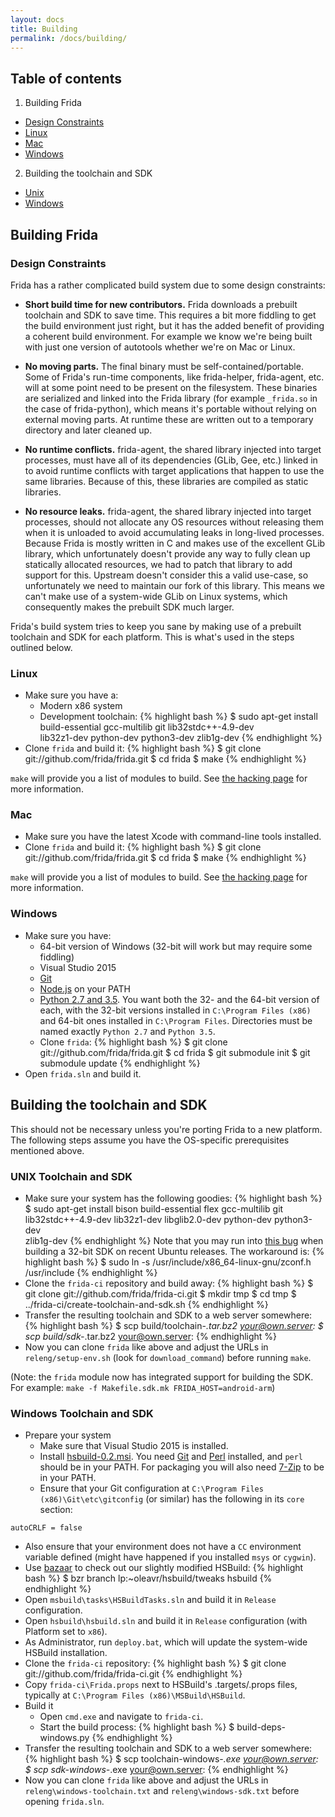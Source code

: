 ```yaml
---
layout: docs
title: Building
permalink: /docs/building/
---
```



## Table of contents

1. Building Frida
 - [Design Constraints](#design-constraints)
 - [Linux](#linux)
 - [Mac](#mac)
 - [Windows](#windows)
2. Building the toolchain and SDK
 - [Unix](#unix-toolchain-and-sdk)
 - [Windows](#windows-toolchain-and-sdk)

## Building Frida

### Design Constraints

Frida has a rather complicated build system due to some design constraints:

- **Short build time for new contributors.** Frida downloads a prebuilt
toolchain and SDK to save time. This requires a bit more fiddling to get the
build environment just right, but it has the added benefit of providing a
coherent build environment. For example we know we're being built with just
one version of autotools whether we're on Mac or Linux.

- **No moving parts.** The final binary must be self-contained/portable. Some of
Frida's run-time components, like frida-helper, frida-agent, etc. will at some
point need to be present on the filesystem. These binaries are serialized and
linked into the Frida library (for example `_frida.so` in the case of
frida-python), which means it's portable without relying on external moving
parts. At runtime these are written out to a temporary directory and later
cleaned up.

- **No runtime conflicts.** frida-agent, the shared library injected into target
processes, must have all of its dependencies (GLib, Gee, etc.) linked in to
avoid runtime conflicts with target applications that happen to use the same
libraries. Because of this, these libraries are compiled as static libraries.

- **No resource leaks.** frida-agent, the shared library injected into target
processes, should not allocate any OS resources without releasing them when it
is unloaded to avoid accumulating leaks in long-lived processes. Because Frida
is mostly written in C and makes use of the excellent GLib library, which
unfortunately doesn't provide any way to fully clean up statically allocated
resources, we had to patch that library to add support for this. Upstream
doesn't consider this a valid use-case, so unfortunately we need to maintain our
fork of this library. This means we can't make use of a system-wide GLib on
Linux systems, which consequently makes the prebuilt SDK much larger.

Frida's build system tries to keep you sane by making use of a prebuilt
toolchain and SDK for each platform. This is what's used in the steps outlined
below.

### Linux

- Make sure you have a:
  - Modern x86 system
  - Development toolchain:
{% highlight bash %}
$ sudo apt-get install build-essential gcc-multilib git lib32stdc++-4.9-dev \
    lib32z1-dev python-dev python3-dev zlib1g-dev
{% endhighlight %}
- Clone `frida` and build it:
{% highlight bash %}
$ git clone git://github.com/frida/frida.git
$ cd frida
$ make
{% endhighlight %}

`make` will provide you a list of modules to build.  See [the hacking page](http://www.frida.re/docs/hacking/) for more information.

### Mac

- Make sure you have the latest Xcode with command-line tools installed.
- Clone `frida` and build it:
{% highlight bash %}
$ git clone git://github.com/frida/frida.git
$ cd frida
$ make
{% endhighlight %}

`make` will provide you a list of modules to build.  See [the hacking page](http://www.frida.re/docs/hacking/) for more information.

### Windows

- Make sure you have:
  - 64-bit version of Windows (32-bit will work but may require some fiddling)
  - Visual Studio 2015
  - [Git](http://msysgit.github.com/)
  - [Node.js](https://nodejs.org/) on your PATH
  - [Python 2.7 and 3.5](http://python.org/). You want both the 32- and the
  64-bit version of each, with the 32-bit versions installed in
  `C:\Program Files (x86)` and 64-bit ones installed in `C:\Program Files`.
  Directories must be named exactly `Python 2.7` and `Python 3.5`.
  - Clone `frida`:
{% highlight bash %}
$ git clone git://github.com/frida/frida.git
$ cd frida
$ git submodule init
$ git submodule update
{% endhighlight %}
- Open `frida.sln` and build it.


## Building the toolchain and SDK

This should not be necessary unless you're porting Frida to a new platform. The
following steps assume you have the OS-specific prerequisites mentioned above.

### UNIX Toolchain and SDK

- Make sure your system has the following goodies:
{% highlight bash %}
$ sudo apt-get install bison build-essential flex gcc-multilib git \
    lib32stdc++-4.9-dev lib32z1-dev libglib2.0-dev python-dev python3-dev \
    zlib1g-dev
{% endhighlight %}
  Note that you may run into [this bug](https://bugs.launchpad.net/ubuntu/+source/zlib/+bug/1155307)
  when building a 32-bit SDK on recent Ubuntu releases. The workaround is:
{% highlight bash %}
  $ sudo ln -s /usr/include/x86_64-linux-gnu/zconf.h /usr/include
{% endhighlight %}
- Clone the `frida-ci` repository and build away:
{% highlight bash %}
$ git clone git://github.com/frida/frida-ci.git
$ mkdir tmp
$ cd tmp
$ ../frida-ci/create-toolchain-and-sdk.sh
{% endhighlight %}
- Transfer the resulting toolchain and SDK to a web server somewhere:
{% highlight bash %}
$ scp build/toolchain-*.tar.bz2 your@own.server:
$ scp build/sdk-*.tar.bz2 your@own.server:
{% endhighlight %}
- Now you can clone `frida` like above and adjust the URLs in
`releng/setup-env.sh` (look for `download_command`) before running `make`.

(Note: the `frida` module now has integrated support for building the SDK.
For example: `make -f Makefile.sdk.mk FRIDA_HOST=android-arm`)

### Windows Toolchain and SDK

- Prepare your system
  - Make sure that Visual Studio 2015 is installed.
  - Install
  [hsbuild-0.2.msi](http://launchpad.net/hsbuild/trunk/0.2/+download/hsbuild-0.2.msi).
  You need [Git](http://msysgit.github.com/) and
  [Perl](http://www.activestate.com/activeperl/) installed, and `perl` should be
  in your PATH. For packaging you will also need [7-Zip](http://www.7-zip.org/)
  to be in your PATH.
  - Ensure that your Git configuration at
  `C:\Program Files (x86)\Git\etc\gitconfig` (or similar) has the following in
   its `core` section:
```
autoCRLF = false
```
  - Also ensure that your environment does not have a `CC` environment variable
  defined (might have happened if you installed `msys` or `cygwin`).
  - Use [bazaar](http://bazaar.canonical.com/) to check out our slightly
  modified HSBuild:
{% highlight bash %}
$ bzr branch lp:~oleavr/hsbuild/tweaks hsbuild
{% endhighlight %}
  - Open `msbuild\tasks\HSBuildTasks.sln` and build it in `Release` configuration.
  - Open `hsbuild\hsbuild.sln` and build it in `Release` configuration (with
  Platform set to `x86`).
  - As Administrator, run `deploy.bat`, which will update the system-wide
  HSBuild installation.
  - Clone the `frida-ci` repository:
{% highlight bash %}
$ git clone git://github.com/frida/frida-ci.git
{% endhighlight %}
  - Copy `frida-ci\Frida.props` next to HSBuild's .targets/.props
  files, typically at `C:\Program Files (x86)\MSBuild\HSBuild`.
- Build it
  - Open `cmd.exe` and navigate to `frida-ci`.
  - Start the build process:
{% highlight bash %}
$ build-deps-windows.py
{% endhighlight %}
- Transfer the resulting toolchain and SDK to a web server somewhere:
{% highlight bash %}
$ scp toolchain-windows-*.exe your@own.server:
$ scp sdk-windows-*.exe your@own.server:
{% endhighlight %}
- Now you can clone `frida` like above and adjust the URLs in
`releng\windows-toolchain.txt` and `releng\windows-sdk.txt` before opening
`frida.sln`.
